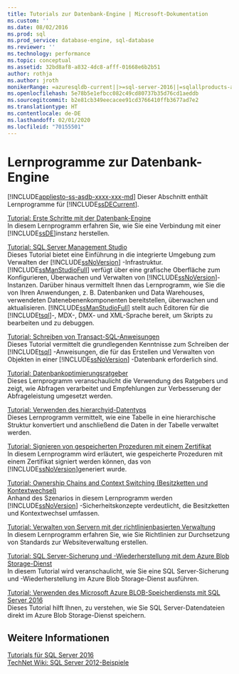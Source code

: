 ```yaml
---
title: Tutorials zur Datenbank-Engine | Microsoft-Dokumentation
ms.custom: ''
ms.date: 08/02/2016
ms.prod: sql
ms.prod_service: database-engine, sql-database
ms.reviewer: ''
ms.technology: performance
ms.topic: conceptual
ms.assetid: 32bd8af8-a832-4dc8-afff-01668e6b2b51
author: rothja
ms.author: jroth
monikerRange: =azuresqldb-current||>=sql-server-2016||=sqlallproducts-allversions||>=sql-server-linux-2017||=azuresqldb-mi-current
ms.openlocfilehash: 5e78b5e1efbcc082c49cd80737b35d76cd1aeddb
ms.sourcegitcommit: b2e81cb349eecacee91cd3766410ffb3677ad7e2
ms.translationtype: HT
ms.contentlocale: de-DE
ms.lasthandoff: 02/01/2020
ms.locfileid: "70155501"
---
```

# <a name="database-engine-tutorials"></a>Lernprogramme zur Datenbank-Engine
[!INCLUDE[appliesto-ss-asdb-xxxx-xxx-md](../includes/appliesto-ss-asdb-xxxx-xxx-md.md)]
Dieser Abschnitt enthält Lernprogramme für [!INCLUDE[ssDECurrent](../includes/ssdecurrent-md.md)].  
  
[Tutorial: Erste Schritte mit der Datenbank-Engine](../relational-databases/tutorial-getting-started-with-the-database-engine.md)  
In diesem Lernprogramm erfahren Sie, wie Sie eine Verbindung mit einer [!INCLUDE[ssDE](../includes/ssde-md.md)]instanz herstellen.  
  
[Tutorial: SQL Server Management Studio](../tools/sql-server-management-studio/tutorial-sql-server-management-studio.md)  
Dieses Tutorial bietet eine Einführung in die integrierte Umgebung zum Verwalten der [!INCLUDE[ssNoVersion](../includes/ssnoversion-md.md)] -Infrastruktur. [!INCLUDE[ssManStudioFull](../includes/ssmanstudiofull-md.md)] verfügt über eine grafische Oberfläche zum Konfigurieren, Überwachen und Verwalten von [!INCLUDE[ssNoVersion](../includes/ssnoversion-md.md)]-Instanzen. Darüber hinaus vermittelt Ihnen das Lernprogramm, wie Sie die von Ihren Anwendungen, z. B. Datenbanken und Data Warehouses, verwendeten Datenebenenkomponenten bereitstellen, überwachen und aktualisieren. [!INCLUDE[ssManStudioFull](../includes/ssmanstudiofull-md.md)] stellt auch Editoren für die [!INCLUDE[tsql](../includes/tsql-md.md)]-, MDX-, DMX- und XML-Sprache bereit, um Skripts zu bearbeiten und zu debuggen.  
  
[Tutorial: Schreiben von Transact-SQL-Anweisungen](../t-sql/tutorial-writing-transact-sql-statements.md)  
Dieses Tutorial vermittelt die grundlegenden Kenntnisse zum Schreiben der [!INCLUDE[tsql](../includes/tsql-md.md)] -Anweisungen, die für das Erstellen und Verwalten von Objekten in einer [!INCLUDE[ssNoVersion](../includes/ssnoversion-md.md)] -Datenbank erforderlich sind.  
  
[Tutorial: Datenbankoptimierungsratgeber](../tools/dta/tutorial-database-engine-tuning-advisor.md)  
Dieses Lernprogramm veranschaulicht die Verwendung des Ratgebers und zeigt, wie Abfragen verarbeitet und Empfehlungen zur Verbesserung der Abfrageleistung umgesetzt werden.  
  
[Tutorial: Verwenden des hierarchyid-Datentyps](../relational-databases/tables/tutorial-using-the-hierarchyid-data-type.md)  
Dieses Lernprogramm vermittelt, wie eine Tabelle in eine hierarchische Struktur konvertiert und anschließend die Daten in der Tabelle verwaltet werden.  
  
[Tutorial: Signieren von gespeicherten Prozeduren mit einem Zertifikat](../relational-databases/tutorial-signing-stored-procedures-with-a-certificate.md)  
In diesem Lernprogramm wird erläutert, wie gespeicherte Prozeduren mit einem Zertifikat signiert werden können, das von [!INCLUDE[ssNoVersion](../includes/ssnoversion-md.md)]generiert wurde.  
  
[Tutorial: Ownership Chains and Context Switching (Besitzketten und Kontextwechsel)](../relational-databases/tutorial-ownership-chains-and-context-switching.md)  
Anhand des Szenarios in diesem Lernprogramm werden [!INCLUDE[ssNoVersion](../includes/ssnoversion-md.md)] -Sicherheitskonzepte verdeutlicht, die Besitzketten und Kontextwechsel umfassen.  
  
[Tutorial: Verwalten von Servern mit der richtlinienbasierten Verwaltung](../relational-databases/policy-based-management/tutorial-administering-servers-by-using-policy-based-management.md)  
In diesem Lernprogramm erfahren Sie, wie Sie Richtlinien zur Durchsetzung von Standards zur Websiteverwaltung erstellen.  
  
[Tutorial: SQL Server-Sicherung und -Wiederherstellung mit dem Azure Blob Storage-Dienst](~/relational-databases/tutorial-sql-server-backup-and-restore-to-azure-blob-storage-service.md)  
In diesem Tutorial wird veranschaulicht, wie Sie eine SQL Server-Sicherung und -Wiederherstellung im Azure Blob Storage-Dienst ausführen.  
  
[Tutorial: Verwenden des Microsoft Azure BLOB-Speicherdiensts mit SQL Server 2016](tutorial-use-azure-blob-storage-service-with-sql-server-2016.md)  
Dieses Tutorial hilft Ihnen, zu verstehen, wie Sie SQL Server-Datendateien direkt im Azure Blob Storage-Dienst speichern.  
  
## <a name="see-also"></a>Weitere Informationen  
[Tutorials für SQL Server 2016](../sql-server/tutorials-for-sql-server-2016.md)  
[TechNet Wiki: SQL Server 2012-Beispiele](https://go.microsoft.com/fwlink/?linkID=220734)  
  
  
  

